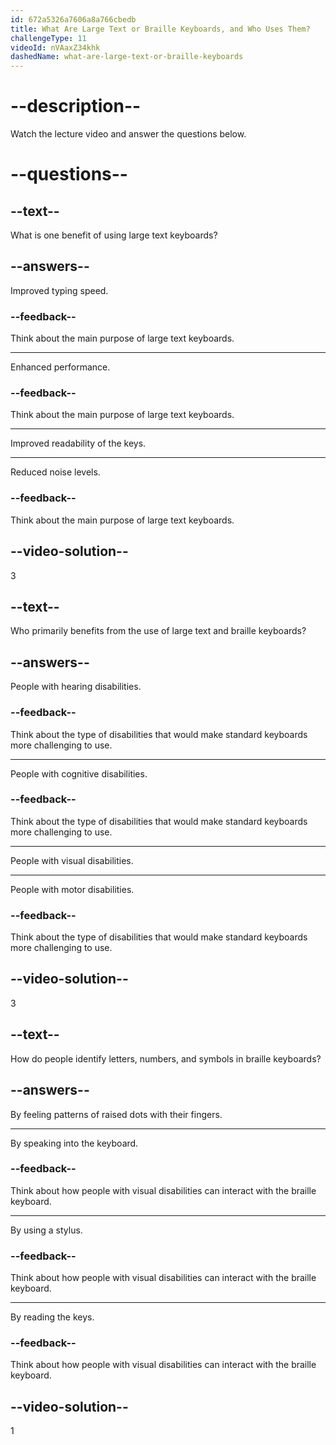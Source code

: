 ```yaml
---
id: 672a5326a7606a8a766cbedb
title: What Are Large Text or Braille Keyboards, and Who Uses Them?
challengeType: 11
videoId: nVAaxZ34khk
dashedName: what-are-large-text-or-braille-keyboards
---
```


# --description--

Watch the lecture video and answer the questions below.

# --questions--

## --text--

What is one benefit of using large text keyboards?

## --answers--

Improved typing speed.

### --feedback--

Think about the main purpose of large text keyboards.

---

Enhanced performance.

### --feedback--

Think about the main purpose of large text keyboards.

---

Improved readability of the keys.

---

Reduced noise levels.

### --feedback--

Think about the main purpose of large text keyboards.

## --video-solution--

3

## --text--

Who primarily benefits from the use of large text and braille keyboards?

## --answers--

People with hearing disabilities.

### --feedback--

Think about the type of disabilities that would make standard keyboards more challenging to use.

---

People with cognitive disabilities.

### --feedback--

Think about the type of disabilities that would make standard keyboards more challenging to use.

---

People with visual disabilities.

---

People with motor disabilities.

### --feedback--

Think about the type of disabilities that would make standard keyboards more challenging to use.

## --video-solution--

3

## --text--

How do people identify letters, numbers, and symbols in braille keyboards?

## --answers--

By feeling patterns of raised dots with their fingers.

---

By speaking into the keyboard.

### --feedback--

Think about how people with visual disabilities can interact with the braille keyboard.

---

By using a stylus.

### --feedback--

Think about how people with visual disabilities can interact with the braille keyboard.

---

By reading the keys.

### --feedback--

Think about how people with visual disabilities can interact with the braille keyboard.

## --video-solution--

1
